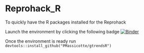 # Reprohack_R
To quickly have the R packages installed for the Reprohack

Launch the environment by clicking the following badge
[![Binder](https://mybinder.org/badge_logo.svg)](https://mybinder.org/v2/gh/aframosp/Reprohack_R/HEAD)

Once the environment is ready run `devtools::install_github("PMassicotte/gtrendsR") `
